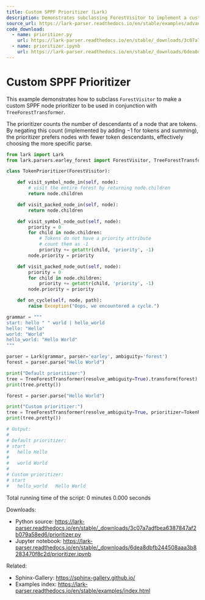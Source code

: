 ```yaml
---
title: Custom SPPF Prioritizer (Lark)
description: Demonstrates subclassing ForestVisitor to implement a custom SPPF node prioritizer used with TreeForestTransformer in Lark.
source_url: https://lark-parser.readthedocs.io/en/stable/examples/advanced/prioritizer.html
code_download:
  - name: prioritizer.py
    url: https://lark-parser.readthedocs.io/en/stable/_downloads/3c07a7adfbea6387847af2b079a58ed6/prioritizer.py
  - name: prioritizer.ipynb
    url: https://lark-parser.readthedocs.io/en/stable/_downloads/6dea8dbfb244508aaa3b8283470f8c2d/prioritizer.ipynb
---
```


# Custom SPPF Prioritizer

This example demonstrates how to subclass `ForestVisitor` to make a custom SPPF node prioritizer to be used in conjunction with `TreeForestTransformer`.

The prioritizer counts the number of descendants of a node that are tokens. By negating this count (implemented by adding −1 for tokens and summing), the prioritizer prefers nodes with fewer token descendants, effectively choosing the more specific parse.

```python
from lark import Lark
from lark.parsers.earley_forest import ForestVisitor, TreeForestTransformer

class TokenPrioritizer(ForestVisitor):

    def visit_symbol_node_in(self, node):
        # visit the entire forest by returning node.children
        return node.children

    def visit_packed_node_in(self, node):
        return node.children

    def visit_symbol_node_out(self, node):
        priority = 0
        for child in node.children:
            # Tokens do not have a priority attribute
            # count them as -1
            priority += getattr(child, 'priority', -1)
        node.priority = priority

    def visit_packed_node_out(self, node):
        priority = 0
        for child in node.children:
            priority += getattr(child, 'priority', -1)
        node.priority = priority

    def on_cycle(self, node, path):
        raise Exception("Oops, we encountered a cycle.")

grammar = """
start: hello " " world | hello_world
hello: "Hello"
world: "World"
hello_world: "Hello World"
"""

parser = Lark(grammar, parser='earley', ambiguity='forest')
forest = parser.parse("Hello World")

print("Default prioritizer:")
tree = TreeForestTransformer(resolve_ambiguity=True).transform(forest)
print(tree.pretty())

forest = parser.parse("Hello World")

print("Custom prioritizer:")
tree = TreeForestTransformer(resolve_ambiguity=True, prioritizer=TokenPrioritizer()).transform(forest)
print(tree.pretty())

# Output:
#
# Default prioritizer:
# start
#   hello Hello
#
#   world World
#
# Custom prioritizer:
# start
#   hello_world   Hello World
```

Total running time of the script: 0 minutes 0.000 seconds

Downloads:
- Python source: https://lark-parser.readthedocs.io/en/stable/_downloads/3c07a7adfbea6387847af2b079a58ed6/prioritizer.py
- Jupyter notebook: https://lark-parser.readthedocs.io/en/stable/_downloads/6dea8dbfb244508aaa3b8283470f8c2d/prioritizer.ipynb

Related:
- Sphinx-Gallery: https://sphinx-gallery.github.io/
- Examples index: https://lark-parser.readthedocs.io/en/stable/examples/index.html
